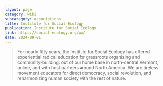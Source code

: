 ```yaml
---
layout: page
category: wiki
subcategory: associations
title: Institute for Social Ecology
publication: Institute for Social Ecology
link: https://social-ecology.org/wp/
date: 2024-09-01
---
```


> For nearly fifty years, the Institute for Social Ecology has offered experiential radical education for grassroots organizing and community-building: out of our home base in north-central Vermont, online, and with host partners around North America. We are tireless movement educators for direct democracy, social revolution, and reharmonizing human society with the rest of nature.
